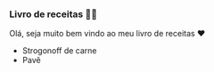 ###  Livro de receitas :man_cook:

Olá, seja muito bem vindo ao meu livro de receitas :heart:

- Strogonoff de carne
- Pavê